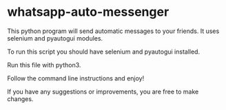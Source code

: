 # whatsapp-auto-messenger
This python program will send automatic messages to your friends. It uses selenium and pyautogui modules.

To run this script you should have selenium and pyautogui installed.

Run this file with python3.

Follow the command line instructions and enjoy!

If you have any suggestions or improvements, you are free to make changes.
